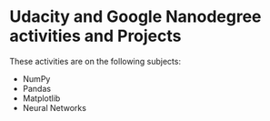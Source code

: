 # Udacity and Google Nanodegree activities and Projects
These activities are on the following subjects:
  - NumPy
  - Pandas
  - Matplotlib
  - Neural Networks
